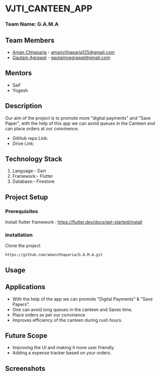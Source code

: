 # VJTI_CANTEEN_APP

### Team Name: G.A.M.A

## Team Members
* [Aman Chhaparia](https://github.com/amanchhaparia) - amanchhaparia125@gmail.com
* [Gautam Agrawal](https://github.com/gautam-dev-maker) - gautamnagrawal@gmail.com

## Mentors
* Saif
* Yogesh

## Description
Our aim of the project is to promote more "digital payments" and "Save Paper", with the help of this app we can avoid queues in the Canteen and can place orders at our convinence.

* GitHub repo Link: 
* Drive Link:

## Technology Stack
1. Language:- Dart
2. Framework:- Flutter
3. Database:- Firestore

## Project Setup
### Prerequisites
Install flutter framework : https://flutter.dev/docs/get-started/install

### Installation
Clone the project
```
https://github.com/amanchhaparia/G.A.M.A.git

```

## Usage

## Applications
* With the help of the app we can promote "Digital Payments" & "Save Papers".
* One can avoid long queues in the canteen and Saves time.
* Place orders as per our convinence
* Improves efficiency of the canteen during rush hours.

## Future Scope
* Improving the UI and making it more user friendly.
* Adding a expense tracker based on your orders.

## Screenshots

